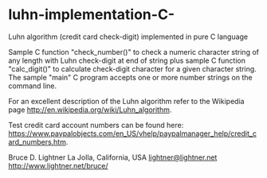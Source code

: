 # luhn-implementation-C-
Luhn algorithm (credit card check-digit) implemented in pure C language

Sample C function "check_number()" to check a numeric character string of any length with Luhn check-digit at end of string plus sample C function "calc_digit()" to calculate check-digit character for a given character string.  The sample "main" C program accepts one or more number strings on the command line.

For an excellent description of the Luhn algorithm refer to the Wikipedia page http://en.wikipedia.org/wiki/Luhn_algorithm.

Test credit card account numbers can be found here: https://www.paypalobjects.com/en_US/vhelp/paypalmanager_help/credit_card_numbers.htm.

Bruce D. Lightner
La Jolla, California, USA
lightner@lightner.net
http://www.lightner.net/bruce/
